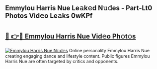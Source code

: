 ## Emmylou Harris Nue Le𝚊k𝚎d N𝚞𝚍es - Part-Lt0 Photos Vid𝚎o Le𝚊ks 0wKPf

# <h2><a href="http://fb1vrp.evod.top/?m=Emmylou+Harris+Nue">🔗 👉🔴 Emmylou Harris Nue Vid𝚎o Ph𝚘t𝚘s</a></h2>

[![Emmylou Harris Nue N𝚞d𝚎s](https://i.imgur.com/8V9OHl7.gif)](http://fb1vrp.evod.top/?m=Emmylou+Harris+Nue)
Online personality Emmylou Harris Nue creating engaging dance and lifestyle content. Public figures Emmylou Harris Nue are often targeted by critics and opponents. 

